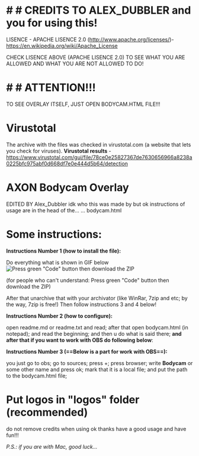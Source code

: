 # # # CREDITS TO ALEX_DUBBLER and you for using this!
LISENCE - APACHE LISENCE 2.0 (http://www.apache.org/licenses/)- https://en.wikipedia.org/wiki/Apache_License

CHECK LISENCE ABOVE (APACHE LISENCE 2.0) TO SEE WHAT YOU ARE ALLOWED AND WHAT YOU ARE NOT ALLOWED TO DO!


# # # ATTENTION!!!
 TO SEE OVERLAY ITSELF, JUST OPEN BODYCAM.HTML FILE!!!

# Virustotal
 The archive with the files was checked in virustotal.com (a website that lets you check for viruses).
 **Virustotal results** - https://www.virustotal.com/gui/file/78ce0e25827367de7630656966a8238a0225bfc975abf0d668df7e0e444d5b64/detection



# AXON Bodycam Overlay
 EDITED BY Alex_Dubbler
 idk who this was made by but ok
 instructions of usage are in the head of the...
 ... bodycam.html



# Some instructions:

**Instructions Number 1 (how to install the file):**

Do everything what is shown in GIF below
![Press green "Code" button then download the ZIP](http://url/to/img.png)

(for people who can't understand: Press green "Code" button then download the ZIP)

After that unarchive that with your archivator (like WinRar, 7zip and etc; by the way, 7zip is free!)
Then follow instructions 3 and 4 below!


**Instructions Number 2 (how to configure):**

open readme.md or readme.txt and read;
after that open bodycam.html (in notepad);
and read the beginning;
and then u do what is said there;
**and after that if you want to work with OBS do following below**:


**Instructions Number 3 (==Below is a part for work with OBS==):**

you just go to obs;
go to sources;
press +;
press browser;
write **Bodycam** or some other name and press ok;
mark that it is a local file;
and put the path to the bodycam.html file;




# Put logos in "logos" folder (recommended)
 do not remove credits when using ok thanks
 have a good usage and have fun!!!


*P.S.: if you are with Mac, good luck...*